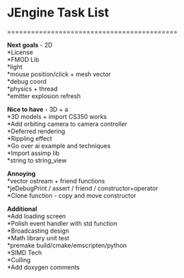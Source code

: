 # JEngine Task List

===========================================

**Next goals** - 2D  
*License  
*FMOD Lib  
*light  
*mouse position/click + mesh vector  
*debug coord  
*physics + thread  
*emitter explosion refresh  

**Nice to have** - 3D + a  
*3D models + import CS350 works  
*Add orbiting camera to camera controller  
*Deferred rendering  
*Rippling effect  
*Go over ai example and techniques  
*Import assimp lib  
*string to string_view  

**Annoying**  
*vector ostream + friend functions  
*jeDebugPrint / assert / friend / constructor+operator  
*Clone function - copy and move constructor  
  
**Additional**  
*Add loading screen  
*Polish event handler with std function  
*Broadcasting design  
*Math library unit test  
*premake build/cmake/emscripten/python  
*SIMD Tech  
*Culling  
*Add doxygen comments  
